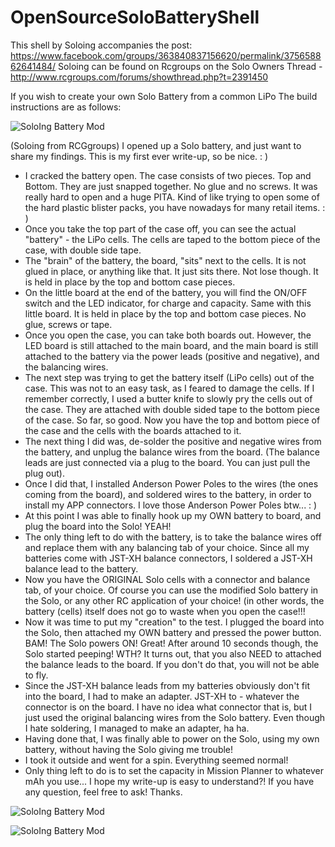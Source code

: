 # OpenSourceSoloBatteryShell
This shell by Soloing accompanies the post: https://www.facebook.com/groups/363840837156620/permalink/375658862641484/
Soloing can be found on Rcgroups on the Solo Owners Thread - http://www.rcgroups.com/forums/showthread.php?t=2391450

If you wish to create your own Solo Battery from a common LiPo The build instructions are as follows:

![SoloIng Battery Mod](https://pbs.twimg.com/media/CMD7J1EUkAAiTNA.jpg)

(Soloing from RCGgroups)
I opened up a Solo battery, and just want to share my findings. This is my first ever write-up, so be nice. : )
- I cracked the battery open. The case consists of two pieces. Top and Bottom. They are just snapped together. No glue and no screws. It was really hard to open and a huge PITA. Kind of like trying to open some of the hard plastic blister packs, you have nowadays for many retail items. : )
- Once you take the top part of the case off, you can see the actual "battery" - the LiPo cells. The cells are taped to the bottom piece of the case, with double side tape.
- The "brain" of the battery, the board, "sits" next to the cells. It is not glued in place, or anything like that. It just sits there. Not lose though. It is held in place by the top and bottom case pieces.
- On the little board at the end of the battery, you will find the ON/OFF switch and the LED indicator, for charge and capacity. Same with this little board. It is held in place by the top and bottom case pieces. No glue, screws or tape.
- Once you open the case, you can take both boards out. However, the LED board is still attached to the main board, and the main board is still attached to the battery via the power leads (positive and negative), and the balancing wires.
- The next step was trying to get the battery itself (LiPo cells) out of the case. This was not to an easy task, as I feared to damage the cells. If I remember correctly, I used a butter knife to slowly pry the cells out of the case. They are attached with double sided tape to the bottom piece of the case.
So far, so good. Now you have the top and bottom piece of the case and the cells with the boards attached to it.
- The next thing I did was, de-solder the positive and negative wires from the battery, and unplug the balance wires from the board. (The balance leads are just connected via a plug to the board. You can just pull the plug out).
- Once I did that, I installed Anderson Power Poles to the wires (the ones coming from the board), and soldered wires to the battery, in order to install my APP connectors. I love those Anderson Power Poles btw... : )
- At this point I was able to finally hook up my OWN battery to board, and plug the board into the Solo! YEAH!
- The only thing left to do with the battery, is to take the balance wires off and replace them with any balancing tab of your choice. Since all my batteries come with JST-XH balance connectors, I soldered a JST-XH balance lead to the battery.
- Now you have the ORIGINAL Solo cells with a connector and balance tab, of your choice. Of course you can use the modified Solo battery in the Solo, or any other RC application of your choice! (in other words, the battery (cells) itself does not go to waste when you open the case!!!
- Now it was time to put my "creation" to the test. I plugged the board into the Solo, then attached my OWN battery and pressed the power button. BAM! The Solo powers ON! Great! After around 10 seconds though, the Solo started peeping! WTH? It turns out, that you also NEED to attached the balance leads to the board. If you don't do that, you will not be able to fly.
- Since the JST-XH balance leads from my batteries obviously don't fit into the board, I had to make an adapter. JST-XH to - whatever the connector is on the board. I have no idea what connector that is, but I just used the original balancing wires from the Solo battery. Even though I hate soldering, I managed to make an adapter, ha ha.
- Having done that, I was finally able to power on the Solo, using my own battery, without having the Solo giving me trouble!
- I took it outside and went for a spin. Everything seemed normal!
- Only thing left to do is to set the capacity in Mission Planner to whatever mAh you use...
I hope my write-up is easy to understand?! If you have any question, feel free to ask!
Thanks.


![SoloIng Battery Mod](https://pbs.twimg.com/media/CMD9qvzUEAUG6kV.jpg)

![SoloIng Battery Mod](https://pbs.twimg.com/media/CMD9quuUwAAFYK7.jpg)
